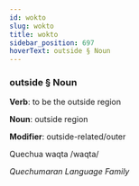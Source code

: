 ```yaml
---
id: wokto
slug: wokto
title: wokto
sidebar_position: 697
hoverText: outside § Noun
---
```


### outside § Noun

**Verb**: to be the outside region

**Noun**: outside region

**Modifier**: outside-related/outer

Quechua waqta /waqta/

*Quechumaran Language Family*
